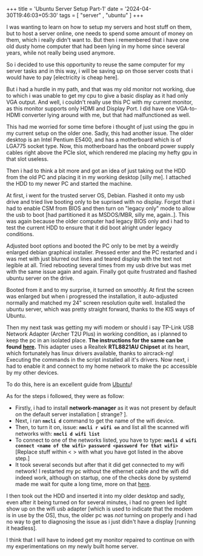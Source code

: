 +++
title = 'Ubuntu Server Setup Part-1'
date = '2024-04-30T19:46:03+05:30'
tags = [ "server" , "ubuntu" ]
+++

I was wanting to learn on how to setup my servers and host stuff on them, but to host a server online, one needs to spend some amount of money on them, which i really didn't want to. But then i remembered that i have one old dusty home computer that had been lying in my home since several years, while not really being used anymore.

So i decided to use this opportunity to reuse the same computer for my server tasks and in this way, i will be saving up on those server costs that i would have to pay [electricity is cheap here].

But i had a hurdle in my path, and that was my old monitor not working, due to which i was unable to get my cpu to give a basic display as it had only VGA output. And well, i couldn't really use this PC with my current monitor, as this monitor supports only HDMI and Display Port. I did have one VGA-to-HDMI converter lying around with me, but that had malfunctioned as well.

This had me worried for some time before i thought of just using the gpu in my current setup on the older one. Sadly, this had another issue. The older desktop is an Intel Pentium E5400, and has a motherboard which is of LGA775 socket type. Now, this motherboard has the onboard power supply cables right above the PCIe slot, which rendered me placing my hefty gpu in that slot useless.

Then i had to think a bit more and got an idea of just taking out the HDD from the old PC and placing it in my working desktop [silly me]. I attached the HDD to my newer PC and started the machine.

At first, i went for the trusted server OS, Debian. Flashed it onto my usb drive and tried live booting only to be suprised with no display. Forgot that i had to enable CSM from BIOS and then turn on "legacy only" mode to allow the usb to boot [had partitioned it as MSDOS/MBR, silly me, again..]. This was again because the older computer had legacy BIOS only and i had to test the current HDD to ensure that it did boot alright under legacy conditions.

Adjusted boot options and booted the PC only to be met by a weirdly enlarged debian graphical installer. Pressed enter and the PC restarted and i was met with just blurred out lines and teared display with the text not legible at all. Tried rebooting several times from my usb drive but was met with the same issue again and again. Finally got quite frustrated and flashed ubuntu server on the drive.

Booted from it and to my surprise, it turned on smoothly. At first the screen was enlarged but when i progressed the installation, it auto-adjusted normally and matched my 24" screen resolution quite well. Installed the ubuntu server, which was pretty straight forward, thanks to the KIS ways of Ubuntu.

Then my next task was getting my wifi modem or should i say TP-Link USB Network Adapter (Archer T2U Plus) in working condition, as i planned to keep the pc in an isolated place. **The instructions for the same can be found [here](https://github.com/ObsidianMaximus/wifidrivers/blob/master/commands_for_drivers.sh).** This adapter uses a Realtek **RTL8821AU Chipset** at its heart, which fortunately has linux drivers available, thanks to aircrack-ng! 
Executing the commands in the script installed all it's drivers. Now next, i had to enable it and connect to my home network to make the pc accessible by my other devices.

To do this, here is an excellent guide from [Ubuntu](https://ubuntu.com/core/docs/networkmanager/configure-wifi-connections)!

As for the steps i followed, they were as follow:

- Firstly, i had to install **network-manager** as it was not present by default on the default server installation [ strange? ].
- Next, i ran **`nmcli d`** command to get the name of the wifi device.
- Then, to turn it on, issue: **`nmcli r wifi on`** and list all the scanned wifi networks with: **`nmcli d wifi list`**
- To connect to one of the networks listed, you have to type: **`nmcli d wifi connect <name of the wifi> password <password for that wifi>`**  [Replace stuff within < > with what you have got listed in the above step.]
- It took several seconds but after that it did get connected to my wifi network! I restarted my pc without the ethernet cable and the wifi did indeed work, although on startup, one of the checks done by systemd made me wait for quite a long time, more on that [here](https://askubuntu.com/questions/972215/a-start-job-is-running-for-wait-for-network-to-be-configured-ubuntu-server-17-1).


I then took out the HDD and inserted it into my older desktop and sadly, even after it being turned on for several minutes, i had no green led light show up on the wifi usb adapter [which is used to indicate that the modem is in use by the OS], thus, the older pc was _not_ turning on properly and i had no way to get to diagnosing the issue as i just didn't have a display [running it headless].

I think that I will have to indeed get my monitor repaired to continue on with my experimentations on my newly built home server. 
